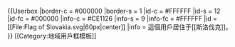 {{Userbox
  |border-c = #000000
  |border-s = 1
  |id-c     = #FFFFFF
  |id-s     = 12
  |id-fc    = #000000
  |info-c   = #CE1126
  |info-s   = 9
  |info-fc  = #FFFFFF
  |id       = [[File:Flag of Slovakia.svg|60px|center]]
  |info     = 這個用戶居住于[[斯洛伐克]]。
}}
<noinclude>
[[Category:地域用戶框模板]]
</noinclude>